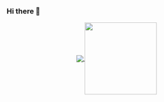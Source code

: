 ### Hi there 👋

<!--
**blackkiv/blackkiv** is a ✨ _special_ ✨ repository because its `README.md` (this file) appears on your GitHub profile.

Here are some ideas to get you started:

- 🔭 I’m currently working on ...
- 🌱 I’m currently learning ...
- 👯 I’m looking to collaborate on ...
- 🤔 I’m looking for help with ...
- 💬 Ask me about ...
- 📫 How to reach me: ...
- 😄 Pronouns: ...
- ⚡ Fun fact: ...
-->

<p align="center">
  <a href="https://github.com/blackkiv?tab=repositories">
    <img
      align="center"
      src="https://github-readme-stats.vercel.app/api/top-langs/?username=blackkiv&layout=compact"
    />
  </a>
  <a href="https://github.com/blackkiv?tab=repositories">
    <img
      align="center"
      height="165"
      src="https://github-readme-stats.vercel.app/api?username=blackkiv&count_private=true&show_icons=true&custom_title=Github%20Status&hide=issues"
    />
  </a>
</p>

